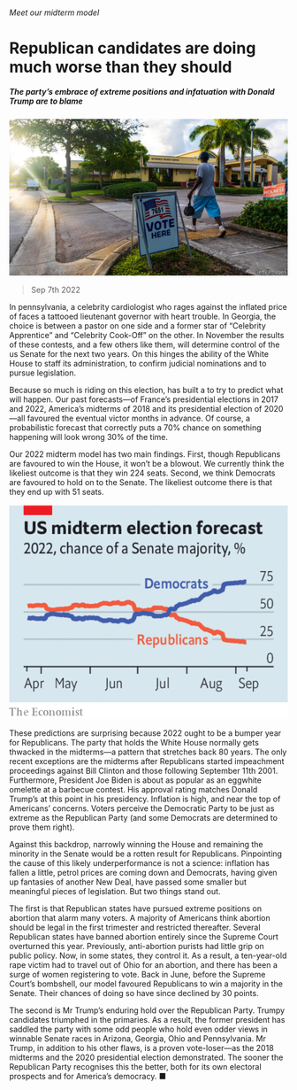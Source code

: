 ###### Meet our midterm model

# Republican candidates are doing much worse than they should 

##### The party’s embrace of extreme positions and infatuation with Donald Trump are to blame 

![image](images/20220910_LDP502.jpg) 

> Sep 7th 2022 

In pennsylvania, a celebrity cardiologist who rages against the inflated price of  faces a tattooed lieutenant governor with heart trouble. In Georgia, the choice is between a pastor on one side and a former star of “Celebrity Apprentice” and “Celebrity Cook-Off” on the other. In November the results of these contests, and a few others like them, will determine control of the us Senate for the next two years. On this hinges the ability of the White House to staff its administration, to confirm judicial nominations and to pursue legislation.

Because so much is riding on this election,  has built a  to try to predict what will happen. Our past forecasts—of France’s presidential elections in 2017 and 2022, America’s midterms of 2018 and its presidential election of 2020—all favoured the eventual victor months in advance. Of course, a probabilistic forecast that correctly puts a 70% chance on something happening will look wrong 30% of the time.

Our 2022 midterm model has two main findings. First, though Republicans are favoured to win the House, it won’t be a blowout. We currently think the likeliest outcome is that they win 224 seats. Second, we think Democrats are favoured to hold on to the Senate. The likeliest outcome there is that they end up with 51 seats.

![image](images/20220910_LDC789.png) 


These predictions are surprising because 2022 ought to be a bumper year for Republicans. The party that holds the White House normally gets thwacked in the midterms—a pattern that stretches back 80 years. The only recent exceptions are the midterms after Republicans started impeachment proceedings against Bill Clinton and those following September 11th 2001. Furthermore, President Joe Biden is about as popular as an eggwhite omelette at a barbecue contest. His approval rating matches Donald Trump’s at this point in his presidency. Inflation is high, and near the top of Americans’ concerns. Voters perceive the Democratic Party to be just as extreme as the Republican Party (and some Democrats are determined to prove them right).

Against this backdrop, narrowly winning the House and remaining the minority in the Senate would be a rotten result for Republicans. Pinpointing the cause of this likely underperformance is not a science: inflation has fallen a little, petrol prices are coming down and Democrats, having given up fantasies of another New Deal, have passed some smaller but meaningful pieces of legislation. But two things stand out.

The first is that Republican states have pursued extreme positions on abortion that alarm many voters. A majority of Americans think abortion should be legal in the first trimester and restricted thereafter. Several Republican states have banned abortion entirely since the Supreme Court overturned  this year. Previously, anti-abortion purists had little grip on public policy. Now, in some states, they control it. As a result, a ten-year-old rape victim had to travel out of Ohio for an abortion, and there has been a surge of women registering to vote. Back in June, before the Supreme Court’s bombshell, our model favoured Republicans to win a majority in the Senate. Their chances of doing so have since declined by 30 points.

The second is Mr Trump’s enduring hold over the Republican Party. Trumpy candidates triumphed in the primaries. As a result, the former president has saddled the party with some odd people who hold even odder views in winnable Senate races in Arizona, Georgia, Ohio and Pennsylvania. Mr Trump, in addition to his other flaws, is a proven vote-loser—as the 2018 midterms and the 2020 presidential election demonstrated. The sooner the Republican Party recognises this the better, both for its own electoral prospects and for America’s democracy. ■


